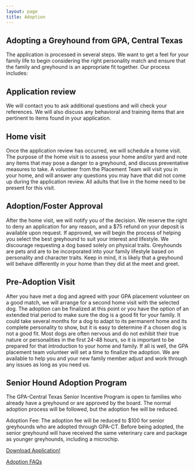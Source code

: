 ```yaml
---
layout: page
title: Adoption
---
```


Adopting a Greyhound from GPA, Central Texas
--------------------------------------------

The application is processed in several steps. We want to get a feel for your family life to begin considering the right
personality match and ensure that the family and greyhound is an appropriate fit together. Our process includes:

Application review
------------------

We will contact you to ask additional questions and will check your references. We will also discuss any behavioral and
training items that are pertinent to items found in your application.

Home visit
----------

Once the application review has occurred, we will schedule a home visit. The purpose of the home visit is to assess your
home and/or yard and note any items that may pose a danger to a greyhound, and discuss preventative measures to take. A
volunteer from the Placement Team will visit you in your home, and will answer any questions you may have that did not
come up during the application review. All adults that live in the home need to be present for this visit.

Adoption/Foster Approval
------------------------

After the home visit, we will notify you of the decision. We reserve the right to deny an application for any reason,
and a $75 refund on your deposit is available upon request. If approved, we will begin the process of helping you select
the best greyhound to suit your interest and lifestyle. We discourage requesting a dog based solely on physical traits.
Greyhounds are pets and are to be incorporated into your family lifestyle based on personality and character traits.
Keep in mind, it is likely that a greyhound will behave differently in your home than they did at the meet and greet.

Pre-Adoption Visit
------------------

After you have met a dog and agreed with your GPA placement volunteer on a good match, we will arrange for a second home
visit with the selected dog. The adoption can be finalized at this point or you have the option of an extended trial
period to make sure the dog is a good fit for your family. It could take several months for a dog to adapt to its
permanent home and its complete personality to show, but it is easy to determine if a chosen dog is not a good fit. Most
dogs are often nervous and do not exhibit their true nature or personalities in the first 24-48 hours, so it is
important to be prepared for that introduction to your home and family. If all is well, the GPA placement team volunteer
will set a time to finalize the adoption. We are available to help you and your new family member adjust and work
through any issues as long as you need us.

Senior Hound Adoption Program
-----------------------------

The GPA-Central Texas Senior Incentive Program is open to families who already have a greyhound or are approved by the
board. The normal adoption process will be followed, but the adoption fee will be reduced.

Adoption Fee: The adoption fee will be reduced to $100 for senior greyhounds who are adopted through GPA-CT. Before
being adopted, the senior greyhound will have received the same veterinary care and package as younger greyhounds,
including a microchip.

<div class="text-center">
  <a class="btn btn-lg btn-success" href="/docs/application.pdf" role="button">Download Application!</a>
  <p>

  <div class="panel-footer">
    <a href="/adopt/faqs">Adoption FAQs</a>
  </div>
</div>
